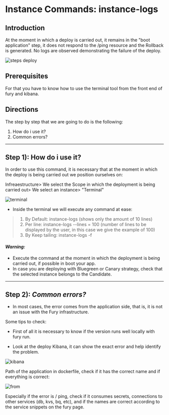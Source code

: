 # Instance Commands: instance-logs

## Introduction

At the moment in which a deploy is carried out, it remains in the "boot application" step, it does not respond to the /ping resource and the Rollback is generated. No logs are observed demonstrating the failure of the deploy.

![steps deploy](https://user-images.githubusercontent.com/81833300/136280680-d4cb4bb8-5f24-407c-a2bd-ab368f34c339.jpeg)

## Prerequisites

For that you have to know how to use the terminal tool from the front end of fury and kibana.

## Directions

The step by step that we are going to do is the following:

1) How do i use it?
2) Common errors?

__________

## Step 1): How do i use it?

In order to use this command, it is necessary that at the moment in which the deploy is being carried out we position ourselves on:

Infreaestructure> We select the Scope in which the deployment is being carried out> We select an instance> "Terminal"

![terminal](https://user-images.githubusercontent.com/81833300/136284660-19c3d3a1-49f1-4ead-90c9-38758172b8b9.jpeg)

* Inside the terminal we will execute any command at ease:

>1. By Default: instance-logs (shows only the amount of 10 lines)
>2. Per line: instance-logs --lines = 100 (number of lines to be displayed by the user, in this case we give the example of 100)
>3. By Keep tailing: instance-logs -f

#### ***Warning:***

 * Execute the command at the moment in which the deployment is being carried out, if possible in boot your app.
* In case you are deploying with Bluegreen or Canary strategy, check that the selected instance belongs to the Candidate.
______________

## Step 2): ***Common errors?***

* In most cases, the error comes from the application side, that is, it is not an issue with the Fury infrastructure.

Some tips to check:

- First of all it is necessary to know if the version runs well locally with fury run.

- Look at the deploy Kibana, it can show the exact error and help identify the problem.

![kibana](https://user-images.githubusercontent.com/81833300/136287493-46763ac3-2176-42b9-b95e-14b64012e42d.png)

Path of the application in dockerfile, check if it has the correct name and if everything is correct:

![from](https://user-images.githubusercontent.com/81833300/136287640-62ad33d2-64be-481f-8add-e73d131efc79.png)

Especially if the error is / ping, check if it consumes secrets, connections to other services (db, kvs, bq, etc), and if the names are correct according to the service snippets on the fury page.
